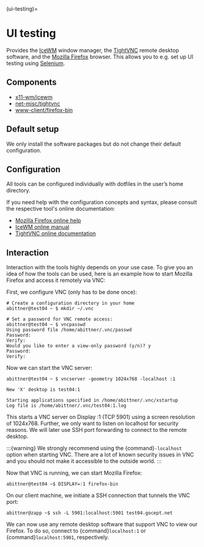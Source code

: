 (ui-testing)=

# UI testing

Provides the [IceWM](http://www.icewm.org/) window manager, the [TightVNC](http://tightvnc.com/) remote desktop software,  and the [Mozilla Firefox](https://www.mozilla.org/en-US/firefox/products/) browser. This allows you to
e.g. set up UI testing using [Selenium](http://docs.seleniumhq.org/).

## Components

- [x11-wm/icewm](https://packages.gentoo.org/package/x11-wm/icewm)
- [net-misc/tightvnc](https://packages.gentoo.org/package/net-misc/tightvnc)
- [www-client/firefox-bin](https://packages.gentoo.org/package/www-client/firefox-bin)

## Default setup

We only install the software packages but do not change their default
configuration.

## Configuration

All tools can be configured individually with dotfiles in the user’s home
directory.

If you need help with the configuration concepts and syntax, please consult the
respective tool's online documentation:

- [Mozilla Firefox online help](https://support.mozilla.org/en-US/products/firefox)
- [IceWM online manual](http://www.icewm.org/manual/)
- [TightVNC online documentation](http://www.tightvnc.com/docs.php)

## Interaction

Interaction with the tools highly depends on your use case. To give you an idea
of how the tools can be used, here is an example how to start Mozilla Firefox
and access it remotely via VNC:

First, we configure VNC (only has to be done once):

```shell-session
# Create a configuration directory in your home
abittner@test04 ~ $ mkdir ~/.vnc

# Set a password for VNC remote access:
abittner@test04 ~ $ vncpasswd
Using password file /home/abittner/.vnc/passwd
Password:
Verify:
Would you like to enter a view-only password (y/n)? y
Password:
Verify:
```

Now we can start the VNC server:

```shell-session
abittner@test04 ~ $ vncserver -geometry 1024x768 -localhost :1

New 'X' desktop is test04:1

Starting applications specified in /home/abittner/.vnc/xstartup
Log file is /home/abittner/.vnc/test04:1.log
```

This starts a VNC server on Display :1 (TCP 5901) using a screen resolution of
1024x768. Further, we only want to listen on localhost for security reasons. We
will later use SSH port forwarding to connect to the remote desktop.

:::{warning}
We strongly recommend using the {command}`-localhost` option when starting
VNC. There are a lot of known security issues in VNC and you should not make
it accessible to the outside world.
:::

Now that VNC is running, we can start Mozilla Firefox:

```shell-session
abittner@test04 ~$ DISPLAY=:1 firefox-bin
```

On our client machine, we initiate a SSH connection that tunnels the VNC port:

```shell-session
abittner@zapp ~$ ssh -L 5901:localhost:5901 test04.gocept.net
```

We can now use any remote desktop software that support VNC to view our Firefox.
To do so, connect to {command}`localhost:1` or {command}`localhost:5901`,
respectively.
